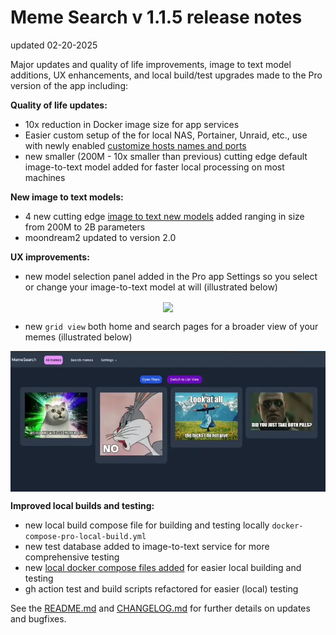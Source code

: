 


# Meme Search v 1.1.5 release notes

updated 02-20-2025

Major updates and quality of life improvements, image to text model additions,  UX enhancements, and local build/test upgrades made to the Pro version of the app including:

**Quality of life updates:**
- 10x reduction in Docker image size for app services
- Easier custom setup of the for local NAS, Portainer, Unraid, etc., 
use with newly enabled [customize hosts names and ports](https://github.com/neonwatty/meme-search/tree/main?tab=readme-ov-file#custom-hosts-and-ports) 
- new smaller (200M - 10x smaller than previous) cutting edge default image-to-text model added for faster local processing on most machines


**New image to text models:**

- 4 new cutting edge [image to text new models](https://github.com/neonwatty/meme-search?tab=readme-ov-file#features---pro-version) added ranging in size from 200M to 2B parameters
- moondream2 updated to version 2.0

**UX improvements:**
- new model selection panel added in the Pro app Settings so you select or change your image-to-text model at will (illustrated below)

<p align="center">
<img align="center" src="https://github.com/jermwatt/readme_gifs/blob/main/meme-search-model-selection-screen-demo.webp" height="225">
</p>

- new `grid view` both home and search pages for a broader view of your memes (illustrated below)

<p align="center">
<img align="center" src="https://github.com/jermwatt/readme_gifs/blob/main/meme-search-grid-view-medium.webp" height="225">
</p>

**Improved local builds and testing:**

- new local build compose file for building and testing locally `docker-compose-pro-local-build.yml`
- new test database added to image-to-text service for more comprehensive testing
- new [local docker compose files added](https://github.com/neonwatty/meme-search/tree/main?tab=readme-ov-file#building-the-app-locally-with-docker) for easier local building and testing
- gh action test and build scripts refactored for easier (local) testing


See the [README.md](https://github.com/neonwatty/meme-search/blob/main/README.md) and [CHANGELOG.md](https://github.com/neonwatty/meme-search/blob/main/CHANGELOG.md) for further details on updates and bugfixes.
<!--stackedit_data:
eyJoaXN0b3J5IjpbMTA2ODQ2MjA3MSwxNjEzNjM1MTIwLDE5Mj
Y4OTA5MTZdfQ==
-->